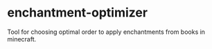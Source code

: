 # enchantment-optimizer
Tool for choosing optimal order to apply enchantments from books in minecraft.
